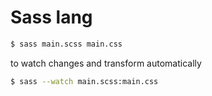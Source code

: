 # Sass lang

```sh
$ sass main.scss main.css
```

to watch changes and transform automatically

```sh
$ sass --watch main.scss:main.css
```